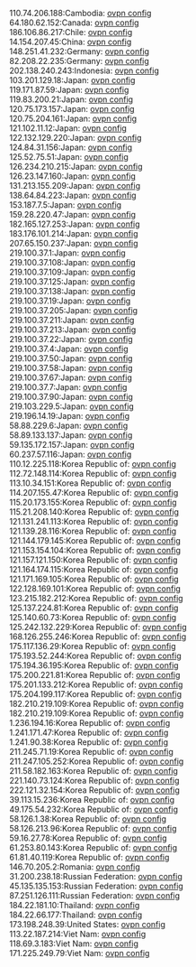 110.74.206.188:Cambodia: [ovpn config](vpn/110_74_206_188.ovpn)  
64.180.62.152:Canada: [ovpn config](vpn/64_180_62_152.ovpn)  
186.106.86.217:Chile: [ovpn config](vpn/186_106_86_217.ovpn)  
14.154.207.45:China: [ovpn config](vpn/14_154_207_45.ovpn)  
148.251.41.232:Germany: [ovpn config](vpn/148_251_41_232.ovpn)  
82.208.22.235:Germany: [ovpn config](vpn/82_208_22_235.ovpn)  
202.138.240.243:Indonesia: [ovpn config](vpn/202_138_240_243.ovpn)  
103.201.129.18:Japan: [ovpn config](vpn/103_201_129_18.ovpn)  
119.171.87.59:Japan: [ovpn config](vpn/119_171_87_59.ovpn)  
119.83.200.21:Japan: [ovpn config](vpn/119_83_200_21.ovpn)  
120.75.173.157:Japan: [ovpn config](vpn/120_75_173_157.ovpn)  
120.75.204.161:Japan: [ovpn config](vpn/120_75_204_161.ovpn)  
121.102.11.12:Japan: [ovpn config](vpn/121_102_11_12.ovpn)  
122.132.129.220:Japan: [ovpn config](vpn/122_132_129_220.ovpn)  
124.84.31.156:Japan: [ovpn config](vpn/124_84_31_156.ovpn)  
125.52.75.51:Japan: [ovpn config](vpn/125_52_75_51.ovpn)  
126.234.210.215:Japan: [ovpn config](vpn/126_234_210_215.ovpn)  
126.23.147.160:Japan: [ovpn config](vpn/126_23_147_160.ovpn)  
131.213.155.209:Japan: [ovpn config](vpn/131_213_155_209.ovpn)  
138.64.84.223:Japan: [ovpn config](vpn/138_64_84_223.ovpn)  
153.187.7.5:Japan: [ovpn config](vpn/153_187_7_5.ovpn)  
159.28.220.47:Japan: [ovpn config](vpn/159_28_220_47.ovpn)  
182.165.127.253:Japan: [ovpn config](vpn/182_165_127_253.ovpn)  
183.176.101.214:Japan: [ovpn config](vpn/183_176_101_214.ovpn)  
207.65.150.237:Japan: [ovpn config](vpn/207_65_150_237.ovpn)  
219.100.37.1:Japan: [ovpn config](vpn/219_100_37_1.ovpn)  
219.100.37.108:Japan: [ovpn config](vpn/219_100_37_108.ovpn)  
219.100.37.109:Japan: [ovpn config](vpn/219_100_37_109.ovpn)  
219.100.37.125:Japan: [ovpn config](vpn/219_100_37_125.ovpn)  
219.100.37.138:Japan: [ovpn config](vpn/219_100_37_138.ovpn)  
219.100.37.19:Japan: [ovpn config](vpn/219_100_37_19.ovpn)  
219.100.37.205:Japan: [ovpn config](vpn/219_100_37_205.ovpn)  
219.100.37.211:Japan: [ovpn config](vpn/219_100_37_211.ovpn)  
219.100.37.213:Japan: [ovpn config](vpn/219_100_37_213.ovpn)  
219.100.37.22:Japan: [ovpn config](vpn/219_100_37_22.ovpn)  
219.100.37.4:Japan: [ovpn config](vpn/219_100_37_4.ovpn)  
219.100.37.50:Japan: [ovpn config](vpn/219_100_37_50.ovpn)  
219.100.37.58:Japan: [ovpn config](vpn/219_100_37_58.ovpn)  
219.100.37.67:Japan: [ovpn config](vpn/219_100_37_67.ovpn)  
219.100.37.7:Japan: [ovpn config](vpn/219_100_37_7.ovpn)  
219.100.37.90:Japan: [ovpn config](vpn/219_100_37_90.ovpn)  
219.103.229.5:Japan: [ovpn config](vpn/219_103_229_5.ovpn)  
219.196.14.19:Japan: [ovpn config](vpn/219_196_14_19.ovpn)  
58.88.229.6:Japan: [ovpn config](vpn/58_88_229_6.ovpn)  
58.89.133.137:Japan: [ovpn config](vpn/58_89_133_137.ovpn)  
59.135.172.157:Japan: [ovpn config](vpn/59_135_172_157.ovpn)  
60.237.57.116:Japan: [ovpn config](vpn/60_237_57_116.ovpn)  
110.12.225.118:Korea Republic of: [ovpn config](vpn/110_12_225_118.ovpn)  
112.72.148.114:Korea Republic of: [ovpn config](vpn/112_72_148_114.ovpn)  
113.10.34.151:Korea Republic of: [ovpn config](vpn/113_10_34_151.ovpn)  
114.207.155.47:Korea Republic of: [ovpn config](vpn/114_207_155_47.ovpn)  
115.20.173.155:Korea Republic of: [ovpn config](vpn/115_20_173_155.ovpn)  
115.21.208.140:Korea Republic of: [ovpn config](vpn/115_21_208_140.ovpn)  
121.131.241.113:Korea Republic of: [ovpn config](vpn/121_131_241_113.ovpn)  
121.139.28.116:Korea Republic of: [ovpn config](vpn/121_139_28_116.ovpn)  
121.144.179.145:Korea Republic of: [ovpn config](vpn/121_144_179_145.ovpn)  
121.153.154.104:Korea Republic of: [ovpn config](vpn/121_153_154_104.ovpn)  
121.157.121.150:Korea Republic of: [ovpn config](vpn/121_157_121_150.ovpn)  
121.164.174.115:Korea Republic of: [ovpn config](vpn/121_164_174_115.ovpn)  
121.171.169.105:Korea Republic of: [ovpn config](vpn/121_171_169_105.ovpn)  
122.128.169.101:Korea Republic of: [ovpn config](vpn/122_128_169_101.ovpn)  
123.215.182.212:Korea Republic of: [ovpn config](vpn/123_215_182_212.ovpn)  
125.137.224.81:Korea Republic of: [ovpn config](vpn/125_137_224_81.ovpn)  
125.140.60.73:Korea Republic of: [ovpn config](vpn/125_140_60_73.ovpn)  
125.242.132.229:Korea Republic of: [ovpn config](vpn/125_242_132_229.ovpn)  
168.126.255.246:Korea Republic of: [ovpn config](vpn/168_126_255_246.ovpn)  
175.117.136.29:Korea Republic of: [ovpn config](vpn/175_117_136_29.ovpn)  
175.193.52.244:Korea Republic of: [ovpn config](vpn/175_193_52_244.ovpn)  
175.194.36.195:Korea Republic of: [ovpn config](vpn/175_194_36_195.ovpn)  
175.200.221.81:Korea Republic of: [ovpn config](vpn/175_200_221_81.ovpn)  
175.201.133.212:Korea Republic of: [ovpn config](vpn/175_201_133_212.ovpn)  
175.204.199.117:Korea Republic of: [ovpn config](vpn/175_204_199_117.ovpn)  
182.210.219.109:Korea Republic of: [ovpn config](vpn/182_210_219_109.ovpn)  
182.210.219.109:Korea Republic of: [ovpn config](vpn/182_210_219_109.ovpn)  
1.236.194.16:Korea Republic of: [ovpn config](vpn/1_236_194_16.ovpn)  
1.241.171.47:Korea Republic of: [ovpn config](vpn/1_241_171_47.ovpn)  
1.241.90.38:Korea Republic of: [ovpn config](vpn/1_241_90_38.ovpn)  
211.245.71.19:Korea Republic of: [ovpn config](vpn/211_245_71_19.ovpn)  
211.247.105.252:Korea Republic of: [ovpn config](vpn/211_247_105_252.ovpn)  
211.58.182.163:Korea Republic of: [ovpn config](vpn/211_58_182_163.ovpn)  
221.140.73.124:Korea Republic of: [ovpn config](vpn/221_140_73_124.ovpn)  
222.121.32.154:Korea Republic of: [ovpn config](vpn/222_121_32_154.ovpn)  
39.113.15.236:Korea Republic of: [ovpn config](vpn/39_113_15_236.ovpn)  
49.175.54.232:Korea Republic of: [ovpn config](vpn/49_175_54_232.ovpn)  
58.126.1.38:Korea Republic of: [ovpn config](vpn/58_126_1_38.ovpn)  
58.126.213.96:Korea Republic of: [ovpn config](vpn/58_126_213_96.ovpn)  
59.16.27.78:Korea Republic of: [ovpn config](vpn/59_16_27_78.ovpn)  
61.253.80.143:Korea Republic of: [ovpn config](vpn/61_253_80_143.ovpn)  
61.81.40.119:Korea Republic of: [ovpn config](vpn/61_81_40_119.ovpn)  
146.70.205.2:Romania: [ovpn config](vpn/146_70_205_2.ovpn)  
31.200.238.18:Russian Federation: [ovpn config](vpn/31_200_238_18.ovpn)  
45.135.135.153:Russian Federation: [ovpn config](vpn/45_135_135_153.ovpn)  
87.251.126.111:Russian Federation: [ovpn config](vpn/87_251_126_111.ovpn)  
184.22.181.10:Thailand: [ovpn config](vpn/184_22_181_10.ovpn)  
184.22.66.177:Thailand: [ovpn config](vpn/184_22_66_177.ovpn)  
173.198.248.39:United States: [ovpn config](vpn/173_198_248_39.ovpn)  
113.22.187.214:Viet Nam: [ovpn config](vpn/113_22_187_214.ovpn)  
118.69.3.183:Viet Nam: [ovpn config](vpn/118_69_3_183.ovpn)  
171.225.249.79:Viet Nam: [ovpn config](vpn/171_225_249_79.ovpn)  

